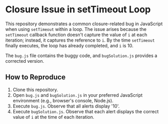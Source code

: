 # Closure Issue in setTimeout Loop

This repository demonstrates a common closure-related bug in JavaScript when using `setTimeout` within a loop.  The issue arises because the `setTimeout` callback function doesn't capture the value of `i` at each iteration; instead, it captures the reference to `i`. By the time `setTimeout` finally executes, the loop has already completed, and `i` is 10.

The `bug.js` file contains the buggy code, and `bugSolution.js` provides a corrected version.

## How to Reproduce
1. Clone this repository.
2. Open `bug.js` and `bugSolution.js` in your preferred JavaScript environment (e.g., browser's console, Node.js).
3. Execute `bug.js`. Observe that all alerts display '10'.
4. Execute `bugSolution.js`. Observe that each alert displays the correct value of `i` at the time of each iteration.